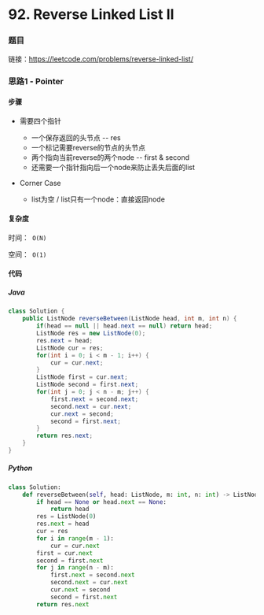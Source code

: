 

# 92. Reverse Linked List II

### 题目

链接：https://leetcode.com/problems/reverse-linked-list/



### 思路1 - Pointer

#### 步骤

- 需要四个指针

  - 一个保存返回的头节点 -- res
  - 一个标记需要reverse的节点的头节点
  - 两个指向当前reverse的两个node -- first & second
  - 还需要一个指针指向后一个node来防止丢失后面的list

- Corner Case

  - list为空 / list只有一个node：直接返回node

  

#### 复杂度

时间：` O(N)`

空间：` O(1)`



#### 代码

##### Java

```java
class Solution {
    public ListNode reverseBetween(ListNode head, int m, int n) {
        if(head == null || head.next == null) return head;
        ListNode res = new ListNode(0);
        res.next = head;
        ListNode cur = res;
        for(int i = 0; i < m - 1; i++) {
            cur = cur.next;
        }
        ListNode first = cur.next;
        ListNode second = first.next;
        for(int j = 0; j < n - m; j++) {
            first.next = second.next;
            second.next = cur.next;
            cur.next = second;
            second = first.next;
        }
        return res.next;
    }
}
```



##### Python

```python
class Solution:
    def reverseBetween(self, head: ListNode, m: int, n: int) -> ListNode:
        if head == None or head.next == None:
            return head
        res = ListNode(0)
        res.next = head
        cur = res
        for i in range(m - 1):
            cur = cur.next
        first = cur.next
        second = first.next
        for j in range(n - m):
            first.next = second.next
            second.next = cur.next
            cur.next = second
            second = first.next
        return res.next
```


